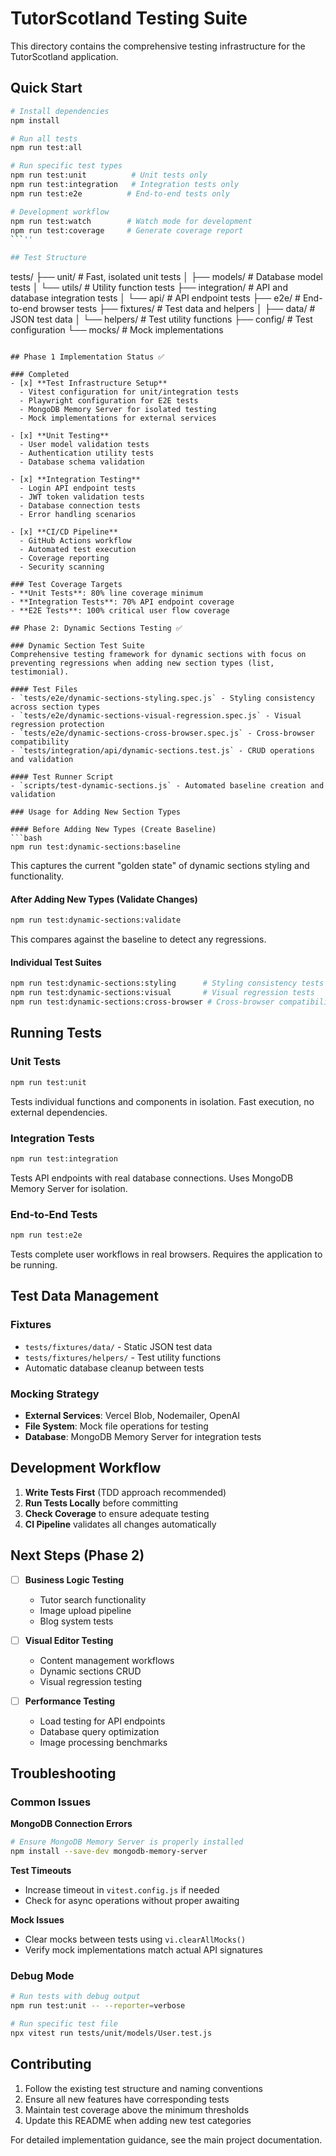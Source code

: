 # TutorScotland Testing Suite

This directory contains the comprehensive testing infrastructure for the TutorScotland application.

## Quick Start

```bash
# Install dependencies
npm install

# Run all tests
npm run test:all

# Run specific test types
npm run test:unit          # Unit tests only
npm run test:integration   # Integration tests only
npm run test:e2e          # End-to-end tests only

# Development workflow
npm run test:watch        # Watch mode for development
npm run test:coverage     # Generate coverage report
```''

## Test Structure

```
tests/
├── unit/                 # Fast, isolated unit tests
│   ├── models/          # Database model tests
│   └── utils/           # Utility function tests
├── integration/         # API and database integration tests
│   └── api/            # API endpoint tests
├── e2e/                # End-to-end browser tests
├── fixtures/           # Test data and helpers
│   ├── data/           # JSON test data
│   └── helpers/        # Test utility functions
├── config/             # Test configuration
└── mocks/              # Mock implementations
```

## Phase 1 Implementation Status ✅

### Completed
- [x] **Test Infrastructure Setup**
  - Vitest configuration for unit/integration tests
  - Playwright configuration for E2E tests
  - MongoDB Memory Server for isolated testing
  - Mock implementations for external services

- [x] **Unit Testing**
  - User model validation tests
  - Authentication utility tests
  - Database schema validation

- [x] **Integration Testing**
  - Login API endpoint tests
  - JWT token validation tests
  - Database connection tests
  - Error handling scenarios

- [x] **CI/CD Pipeline**
  - GitHub Actions workflow
  - Automated test execution
  - Coverage reporting
  - Security scanning

### Test Coverage Targets
- **Unit Tests**: 80% line coverage minimum
- **Integration Tests**: 70% API endpoint coverage
- **E2E Tests**: 100% critical user flow coverage

## Phase 2: Dynamic Sections Testing ✅

### Dynamic Section Test Suite
Comprehensive testing framework for dynamic sections with focus on preventing regressions when adding new section types (list, testimonial).

#### Test Files
- `tests/e2e/dynamic-sections-styling.spec.js` - Styling consistency across section types
- `tests/e2e/dynamic-sections-visual-regression.spec.js` - Visual regression protection
- `tests/e2e/dynamic-sections-cross-browser.spec.js` - Cross-browser compatibility
- `tests/integration/api/dynamic-sections.test.js` - CRUD operations and validation

#### Test Runner Script
- `scripts/test-dynamic-sections.js` - Automated baseline creation and validation

### Usage for Adding New Section Types

#### Before Adding New Types (Create Baseline)
```bash
npm run test:dynamic-sections:baseline
```
This captures the current "golden state" of dynamic sections styling and functionality.

#### After Adding New Types (Validate Changes)
```bash
npm run test:dynamic-sections:validate
```
This compares against the baseline to detect any regressions.

#### Individual Test Suites
```bash
npm run test:dynamic-sections:styling      # Styling consistency tests
npm run test:dynamic-sections:visual       # Visual regression tests
npm run test:dynamic-sections:cross-browser # Cross-browser compatibility
```

## Running Tests

### Unit Tests
```bash
npm run test:unit
```
Tests individual functions and components in isolation. Fast execution, no external dependencies.

### Integration Tests
```bash
npm run test:integration
```
Tests API endpoints with real database connections. Uses MongoDB Memory Server for isolation.

### End-to-End Tests
```bash
npm run test:e2e
```
Tests complete user workflows in real browsers. Requires the application to be running.

## Test Data Management

### Fixtures
- `tests/fixtures/data/` - Static JSON test data
- `tests/fixtures/helpers/` - Test utility functions
- Automatic database cleanup between tests

### Mocking Strategy
- **External Services**: Vercel Blob, Nodemailer, OpenAI
- **File System**: Mock file operations for testing
- **Database**: MongoDB Memory Server for integration tests

## Development Workflow

1. **Write Tests First** (TDD approach recommended)
2. **Run Tests Locally** before committing
3. **Check Coverage** to ensure adequate testing
4. **CI Pipeline** validates all changes automatically

## Next Steps (Phase 2)

- [ ] **Business Logic Testing**
  - Tutor search functionality
  - Image upload pipeline
  - Blog system tests

- [ ] **Visual Editor Testing**
  - Content management workflows
  - Dynamic sections CRUD
  - Visual regression testing

- [ ] **Performance Testing**
  - Load testing for API endpoints
  - Database query optimization
  - Image processing benchmarks

## Troubleshooting

### Common Issues

**MongoDB Connection Errors**
```bash
# Ensure MongoDB Memory Server is properly installed
npm install --save-dev mongodb-memory-server
```

**Test Timeouts**
- Increase timeout in `vitest.config.js` if needed
- Check for async operations without proper awaiting

**Mock Issues**
- Clear mocks between tests using `vi.clearAllMocks()`
- Verify mock implementations match actual API signatures

### Debug Mode
```bash
# Run tests with debug output
npm run test:unit -- --reporter=verbose

# Run specific test file
npx vitest run tests/unit/models/User.test.js
```

## Contributing

1. Follow the existing test structure and naming conventions
2. Ensure all new features have corresponding tests
3. Maintain test coverage above the minimum thresholds
4. Update this README when adding new test categories

For detailed implementation guidance, see the main project documentation.
